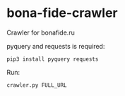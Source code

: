 # bona-fide-crawler
Crawler for bonafide.ru

pyquery and requests is required:
```
pip3 install pyquery requests
```

Run: 
```
crawler.py FULL_URL
```
